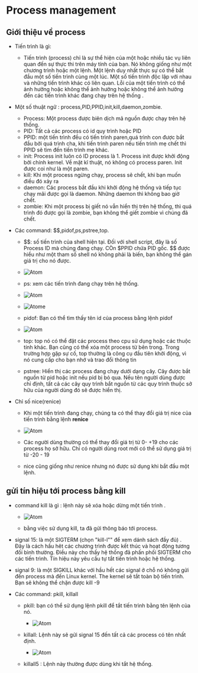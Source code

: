# Process management # 
## Giới thiệu về process ##
- Tiến trình là gì:

  - Tiến trình (process) chỉ là sự thể hiện của một hoặc nhiều tác vụ liên quan đến sự thực thi trên máy tính của bạn. Nó không giống như một chương trình hoặc một lệnh. Một lệnh duy nhất thực sự có thể bắt đầu một số tiến trình cùng một lúc. Một số tiến trình độc lập với nhau và những tiến trình khác có liên quan. Lỗi của một tiến trình có thể ảnh hưởng hoặc không thể ảnh hưởng hoặc không thể ảnh hưởng đến các tiến trình khác đang chạy trên hệ thống . 
- Một số thuật ngữ : process,PID,PPID,init,kill,daemon,zombie.

  - Process: Một process được biên dịch mã nguồn được chạy trên hệ thống. 
  - PID: Tất cả các process có id quy trình hoặc PID 
  - PPID: một tiến trình đều có tiến trình paren,quá trình con được bắt đầu bởi quá trình cha, khi tiến trình paren nếu tiến trình mẹ chết thì PPID sẽ tìm đến tiến trình mẹ khác. 
  - init: Process init luôn có ID process là 1. Process init được khởi động bởi chính kernel. Về mặt kĩ thuật, nó không có process paren. Init được coi như là một paren.
  - kill: Khi một process ngừng chạy, process sẽ chết, khi bạn muốn điều đó xảy ra
  - daemon: Các process bắt đầu khi khởi động hệ thống và tiếp tục chạy mãi được gọi là daemon. Những daemon thì không bao giờ chết. 
  - zombie: Khi một process bị giết nó vẫn hiển thị trên hệ thống, thì quá trình đó được gọi là zombie, bạn không thể giết zombie vì chúng đã chết. 
  
- Các command: $$,pidof,ps,pstree,top. 

  - $$: số tiến trình của shell hiện tại. Đối với shell script, đây là số Process ID mà chúng đang chạy. CÒn $PPID chứa PID gốc. $$ được hiểu như một tham số shell nó không phải là biến, bạn không thể gán giá trị cho nó được. 
  - ![Atom](https://i.imgur.com/XyiI3yS.png)
  
  - ps: xem các tiến trình đang chạy trên hệ thống. 
   - ![Atom](https://i.imgur.com/wgwLymp.png)
   
   - ![Atom](https://i.imgur.com/3XVXuSE.png)e
   
  - pidof: Bạn có thể tìm thấy tên id của process bằng lệnh pidof
  - ![Atom](https://i.imgur.com/ILBiMUf.png)
  
  - top: top nó có thể đặt các process theo cpu sử dụng hoặc các thuộc tính khác. Bạn cũng có thể xóa một process từ bên trong. Trong trường hợp gặp sự cố, top thường là công cụ đầu tiên khởi động, vì nó cung cấp cho bạn nhớ và trao đổi thông tin 
  - pstree: Hiển thị các process đang chạy dưới dạng cây. Cây được bắt nguồn từ pid hoặc init nếu pid bị bỏ qua. Nếu tên người dùng được chỉ định, tất cả các cây quy trình bắt nguồn từ các quy trình thuộc sở hữu của người dùng đó sẽ được hiển thị. 
- Chỉ số nice(renice) 

  - Khi một tiến trình đang chạy, chúng ta có thể thay đổi giá trị nice của tiến trình bằng lệnh **renice**
   - ![Atom](https://i.imgur.com/MzArTZL.png)
   
  - Các người dùng thường có thể thay đổi giá trị từ 0- +19 cho các process họ sở hữu. Chỉ có người dùng root mới có thể sử dụng giá trị từ -20 - 19 
  - nice cũng giống như renice nhưng nó được sử dụng khi bắt đầu một lệnh. 
 
## gửi tín hiệu tới process bằng kill ## 
- command kill là gì : lệnh này sẽ xóa hoặc dừng một tiến trình . 
  - ![Atom]()
  
   - bằng việc sử dụng kill, ta đã gửi thông báo tới process. 
- signal 15: là một SIGTERM (chọn "kill-l"" để xem dánh sách đầy đủ) . Đây là cách hầu hêt các chương trình được kết thúc và hoạt động tương đối bình thường. Điều này cho thấy hệ thống đã phấn phối SIGTERM cho các tiến trình. Tín hiệu này yêu cầu tự tắt tiến trình hoặc hệ thống. 
- signal 9: là một SIGKILL khác với hầu hết các signal ở chỗ nó không gửi đến process mà đến Linux kernel. The kernel sẽ tắt toàn bộ tiến trình. Bạn sẽ không thể chặn được kill -9 

- Các command: pkill, killall

  - pkill: bạn có thể sử dụng lệnh pkill để tắt tiến trình bằng tên lệnh của nó. 
    - ![Atom]()
	
  - killall: Lệnh này sẽ gửi signal 15 đến tất cả các process có tên nhất định. 
    - ![Atom]()
  
  - killall5 : Lệnh này thường được dùng khi tắt hệ thống. 
  
   
  
  